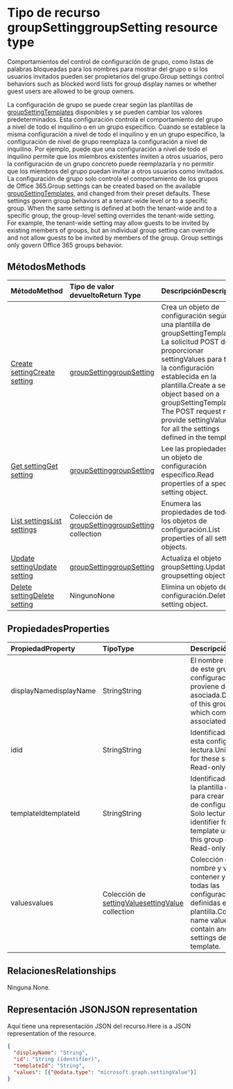 # <a name="groupsetting-resource-type"></a><span data-ttu-id="90a0b-101">Tipo de recurso groupSetting</span><span class="sxs-lookup"><span data-stu-id="90a0b-101">groupSetting resource type</span></span>

<span data-ttu-id="90a0b-102">Comportamientos del control de configuración de grupo, como listas de palabras bloqueadas para los nombres para mostrar del grupo o si los usuarios invitados pueden ser propietarios del grupo.</span><span class="sxs-lookup"><span data-stu-id="90a0b-102">Group settings control behaviors such as blocked word lists for group display names or whether guest users are allowed to be group owners.</span></span>

<span data-ttu-id="90a0b-p101">La configuración de grupo se puede crear según las plantillas de [groupSettingTemplates](groupSettingTemplate.md) disponibles y se pueden cambiar los valores predeterminados. Esta configuración controla el comportamiento del grupo a nivel de todo el inquilino o en un grupo específico. Cuando se establece la misma configuración a nivel de todo el inquilino y en un grupo específico, la configuración de nivel de grupo reemplaza la configuración a nivel de inquilino.  Por ejemplo, puede que una configuración a nivel de todo el inquilino permite que los miembros existentes inviten a otros usuarios, pero la configuración de un grupo concreto puede reemplazarla y no permitir que los miembros del grupo puedan invitar a otros usuarios como invitados. La configuración de grupo solo controla el comportamiento de los grupos de Office 365.</span><span class="sxs-lookup"><span data-stu-id="90a0b-p101">Group settings can be created based on the available [groupSettingTemplates](groupSettingTemplate.md), and changed from their preset defaults. These settings govern group behaviors at a tenant-wide level or to a specific group. When the same setting is defined at both the tenant-wide and to a specific group, the group-level setting overrides the tenant-wide setting.  For example, the tenant-wide setting may allow guests to be invited by existing members of groups, but an individual group setting can override and not allow guests to be invited by members of the group. Group settings only govern Office 365 groups behavior.</span></span>

## <a name="methods"></a><span data-ttu-id="90a0b-108">Métodos</span><span class="sxs-lookup"><span data-stu-id="90a0b-108">Methods</span></span>

| <span data-ttu-id="90a0b-109">Método</span><span class="sxs-lookup"><span data-stu-id="90a0b-109">Method</span></span> | <span data-ttu-id="90a0b-110">Tipo de valor devuelto</span><span class="sxs-lookup"><span data-stu-id="90a0b-110">Return Type</span></span> | <span data-ttu-id="90a0b-111">Descripción</span><span class="sxs-lookup"><span data-stu-id="90a0b-111">Description</span></span> |
|:---------------|:--------|:----------|
|[<span data-ttu-id="90a0b-112">Create setting</span><span class="sxs-lookup"><span data-stu-id="90a0b-112">Create setting</span></span>](../api/groupsetting_post_groupsettings.md) | [<span data-ttu-id="90a0b-113">groupSetting</span><span class="sxs-lookup"><span data-stu-id="90a0b-113">groupSetting</span></span>](groupsetting.md) |<span data-ttu-id="90a0b-p102">Crea un objeto de configuración según una plantilla de groupSettingTemplate. La solicitud POST debe proporcionar settingValues para toda la configuración establecida en la plantilla.</span><span class="sxs-lookup"><span data-stu-id="90a0b-p102">Create a setting object based on a groupSettingTemplate. The POST request must provide settingValues for all the settings defined in the template.</span></span> |
|[<span data-ttu-id="90a0b-116">Get setting</span><span class="sxs-lookup"><span data-stu-id="90a0b-116">Get setting</span></span>](../api/groupsetting_get.md) | [<span data-ttu-id="90a0b-117">groupSetting</span><span class="sxs-lookup"><span data-stu-id="90a0b-117">groupSetting</span></span>](groupsetting.md) | <span data-ttu-id="90a0b-118">Lee las propiedades de un objeto de configuración específico.</span><span class="sxs-lookup"><span data-stu-id="90a0b-118">Read properties of a specific setting object.</span></span> |
|[<span data-ttu-id="90a0b-119">List settings</span><span class="sxs-lookup"><span data-stu-id="90a0b-119">List settings</span></span>](../api/groupsetting_list.md) | <span data-ttu-id="90a0b-120">Colección de [groupSetting](groupsetting.md)</span><span class="sxs-lookup"><span data-stu-id="90a0b-120">[groupSetting](groupsetting.md) collection</span></span> | <span data-ttu-id="90a0b-121">Enumera las propiedades de todos los objetos de configuración.</span><span class="sxs-lookup"><span data-stu-id="90a0b-121">List properties of all setting objects.</span></span> |
|[<span data-ttu-id="90a0b-122">Update setting</span><span class="sxs-lookup"><span data-stu-id="90a0b-122">Update setting</span></span>](../api/groupsetting_update.md) | [<span data-ttu-id="90a0b-123">groupSetting</span><span class="sxs-lookup"><span data-stu-id="90a0b-123">groupSetting</span></span>](groupsetting.md) | <span data-ttu-id="90a0b-124">Actualiza el objeto groupSetting.</span><span class="sxs-lookup"><span data-stu-id="90a0b-124">Update groupsetting object.</span></span> |
|[<span data-ttu-id="90a0b-125">Delete setting</span><span class="sxs-lookup"><span data-stu-id="90a0b-125">Delete setting</span></span>](../api/groupsetting_delete.md) | <span data-ttu-id="90a0b-126">Ninguno</span><span class="sxs-lookup"><span data-stu-id="90a0b-126">None</span></span> | <span data-ttu-id="90a0b-127">Elimina un objeto de configuración.</span><span class="sxs-lookup"><span data-stu-id="90a0b-127">Delete a setting object.</span></span> |

## <a name="properties"></a><span data-ttu-id="90a0b-128">Propiedades</span><span class="sxs-lookup"><span data-stu-id="90a0b-128">Properties</span></span>

| <span data-ttu-id="90a0b-129">Propiedad</span><span class="sxs-lookup"><span data-stu-id="90a0b-129">Property</span></span> | <span data-ttu-id="90a0b-130">Tipo</span><span class="sxs-lookup"><span data-stu-id="90a0b-130">Type</span></span> | <span data-ttu-id="90a0b-131">Descripción</span><span class="sxs-lookup"><span data-stu-id="90a0b-131">Description</span></span> |
|:---------------|:--------|:----------|
|<span data-ttu-id="90a0b-132">displayName</span><span class="sxs-lookup"><span data-stu-id="90a0b-132">displayName</span></span>|<span data-ttu-id="90a0b-133">String</span><span class="sxs-lookup"><span data-stu-id="90a0b-133">String</span></span>| <span data-ttu-id="90a0b-134">El nombre para mostrar de este grupo de configuraciones, que proviene de la plantilla asociada.</span><span class="sxs-lookup"><span data-stu-id="90a0b-134">Display name of this group of settings, which comes from the associated template.</span></span> |
|<span data-ttu-id="90a0b-135">id</span><span class="sxs-lookup"><span data-stu-id="90a0b-135">id</span></span>|<span data-ttu-id="90a0b-136">String</span><span class="sxs-lookup"><span data-stu-id="90a0b-136">String</span></span>| <span data-ttu-id="90a0b-p103">Identificador único de esta configuración. Solo lectura.</span><span class="sxs-lookup"><span data-stu-id="90a0b-p103">Unique identifier for these settings. Read-only.</span></span> |
|<span data-ttu-id="90a0b-139">templateId</span><span class="sxs-lookup"><span data-stu-id="90a0b-139">templateId</span></span>|<span data-ttu-id="90a0b-140">String</span><span class="sxs-lookup"><span data-stu-id="90a0b-140">String</span></span>| <span data-ttu-id="90a0b-p104">Identificador único para la plantilla que se usa para crear este grupo de configuraciones. Solo lectura.</span><span class="sxs-lookup"><span data-stu-id="90a0b-p104">Unique identifier for the template used to create this group of settings. Read-only.</span></span> |
|<span data-ttu-id="90a0b-143">values</span><span class="sxs-lookup"><span data-stu-id="90a0b-143">values</span></span>|<span data-ttu-id="90a0b-144">Colección de [settingValue](settingvalue.md)</span><span class="sxs-lookup"><span data-stu-id="90a0b-144">[settingValue](settingvalue.md) collection</span></span>| <span data-ttu-id="90a0b-p105">Colección de pares de nombre y valor. Debe contener y establecer todas las configuraciones definidas en la plantilla.</span><span class="sxs-lookup"><span data-stu-id="90a0b-p105">Collection of name value pairs. Must contain and set all the settings defined in the template.</span></span> |

## <a name="relationships"></a><span data-ttu-id="90a0b-147">Relaciones</span><span class="sxs-lookup"><span data-stu-id="90a0b-147">Relationships</span></span>

<span data-ttu-id="90a0b-148">Ninguna.</span><span class="sxs-lookup"><span data-stu-id="90a0b-148">None.</span></span>

## <a name="json-representation"></a><span data-ttu-id="90a0b-149">Representación JSON</span><span class="sxs-lookup"><span data-stu-id="90a0b-149">JSON representation</span></span>

<span data-ttu-id="90a0b-150">Aquí tiene una representación JSON del recurso.</span><span class="sxs-lookup"><span data-stu-id="90a0b-150">Here is a JSON representation of the resource.</span></span>

<!--{
  "blockType": "resource",
  "openType": true,
  "optionalProperties": [],
  "keyProperty": "id",
  "baseType": "microsoft.graph.entity",
  "@odata.type": "microsoft.graph.groupSetting"
}-->

```json
{
  "displayName": "String",
  "id": "String (identifier)",
  "templateId": "String",
  "values": [{"@odata.type": "microsoft.graph.settingValue"}]
}

```


<!-- uuid: 8fcb5dbc-d5aa-4681-8e31-b001d5168d79
2015-10-25 14:57:30 UTC -->
<!-- {
  "type": "#page.annotation",
  "description": "groupSetting resource",
  "keywords": "",
  "section": "documentation",
  "tocPath": ""
}-->
